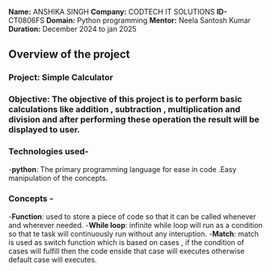 **Name:** ANSHIKA SINGH
**Company:** CODTECH IT SOLUTIONS
**ID-** CT0806FS
**Domain:** Python programming
**Mentor:** Neela Santosh Kumar
**Duration:** December 2024 to jan 2025 


## Overview of the project

### Project: Simple Calculator

### Objective: The objective of this project is to perform basic calculations like addition , subtraction , multiplication and division and after performing these operation the result will be displayed to user.

### Technologies used-
-**python**: The primary programming language for ease in code .Easy manipulation of the concepts.

### Concepts -
-**Function**: used to store a piece of code so that it can be called whenever and wherever needed.
-**While loop**: infinite while loop will run as a condition so that te task will continuously run without any interuption.
-**Match**: match is used as switch function which is based on cases , if the condition of cases will fulfill then the code enside that case will executes otherwise default case will executes. 





